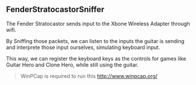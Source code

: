 
## FenderStratocastorSniffer

The Fender Stratocastor sends input to the Xbone Wireless Adapter through wifi.

By Sniffing those packets, we can listen to the inputs the guitar is sending and interprete those input ourselves, simulating keyboard input.

This way, we can register the keyboard keys as the controls for games like Guitar Hero and Clone Hero, while still using the guitar.

> WinPCap is required to run this http://www.winpcap.org/
